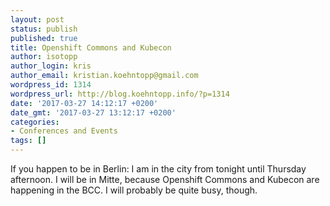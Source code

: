 ```yaml
---
layout: post
status: publish
published: true
title: Openshift Commons and Kubecon
author: isotopp
author_login: kris
author_email: kristian.koehntopp@gmail.com
wordpress_id: 1314
wordpress_url: http://blog.koehntopp.info/?p=1314
date: '2017-03-27 14:12:17 +0200'
date_gmt: '2017-03-27 13:12:17 +0200'
categories:
- Conferences and Events
tags: []
---
```

<p>If you happen to be in Berlin: I am in the city from tonight until Thursday afternoon. I will be in Mitte, because Openshift Commons and Kubecon are happening in the BCC. I will probably be quite busy, though.</p>
